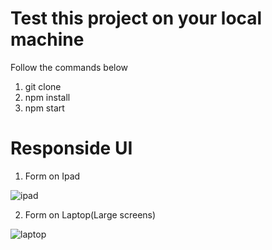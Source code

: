 # Test this project on your local machine

Follow the commands below

1. git clone
2. npm install
3. npm start

# Responside UI

1. Form on Ipad

![ipad](https://user-images.githubusercontent.com/90352791/201235747-8e909589-7fc0-4ffb-8e38-a3c069ddd289.png)

2. Form on Laptop(Large screens)

![laptop](https://user-images.githubusercontent.com/90352791/201235670-9a17c25e-27ff-41b0-a0a9-4297a4232300.png)
